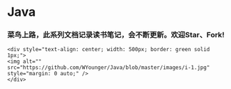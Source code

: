 # Java
### 菜鸟上路，此系列文档记录读书笔记，会不断更新。欢迎Star、Fork!
```
<div style="text-align: center; width: 500px; border: green solid 1px;">
<img alt="" src="https://github.com/WYounger/Java/blob/master/images/i-1.jpg" style="margin: 0 auto;" />
</div>
```